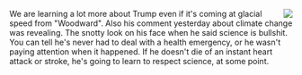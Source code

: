 <img src="http://scripting.com/images/2020/09/06/bidenHarris2020.png" border="0" align="right">We are learning a lot more about Trump even if it's coming at glacial speed from "Woodward". Also his comment yesterday about climate change was revealing. The snotty look on his face when he said science is bullshit. You can tell he's never had to deal with a health emergency, or he wasn't paying attention when it happened. If he doesn't die of an instant heart attack or stroke, he's going to learn to respect science, at some point. 
